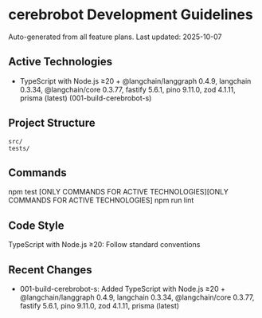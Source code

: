 # cerebrobot Development Guidelines

Auto-generated from all feature plans. Last updated: 2025-10-07

## Active Technologies
- TypeScript with Node.js ≥20 + @langchain/langgraph 0.4.9, langchain 0.3.34, @langchain/core 0.3.77, fastify 5.6.1, pino 9.11.0, zod 4.1.11, prisma (latest) (001-build-cerebrobot-s)

## Project Structure
```
src/
tests/
```

## Commands
npm test [ONLY COMMANDS FOR ACTIVE TECHNOLOGIES][ONLY COMMANDS FOR ACTIVE TECHNOLOGIES] npm run lint

## Code Style
TypeScript with Node.js ≥20: Follow standard conventions

## Recent Changes
- 001-build-cerebrobot-s: Added TypeScript with Node.js ≥20 + @langchain/langgraph 0.4.9, langchain 0.3.34, @langchain/core 0.3.77, fastify 5.6.1, pino 9.11.0, zod 4.1.11, prisma (latest)

<!-- MANUAL ADDITIONS START -->
<!-- MANUAL ADDITIONS END -->